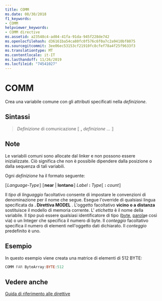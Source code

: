 ```yaml
---
title: COMM
ms.date: 08/30/2018
f1_keywords:
- COMM
helpviewer_keywords:
- COMM directive
ms.assetid: a23548c4-ad04-41fa-91da-945f228de742
ms.openlocfilehash: d36161ba54ca80fc0f576c6f0a7c2a9410bf8075
ms.sourcegitcommit: 3ee06ec53153cf21910fc8cfef78a4f25f9633f3
ms.translationtype: MT
ms.contentlocale: it-IT
ms.lasthandoff: 11/26/2019
ms.locfileid: "74541027"
---
```

# <a name="comm"></a>COMM

Crea una variabile comune con gli attributi specificati nella *definizione*.

## <a name="syntax"></a>Sintassi

> *Definizione* di comunicazione ⟦ __,__ *definizione* ... ⟧

## <a name="remarks"></a>Note

Le variabili comuni sono allocate dal linker e non possono essere inizializzate. Ciò significa che non è possibile dipendere dalla posizione o dalla sequenza di tali variabili.

Ogni *definizione* ha il formato seguente:

⟦*Language-Type*⟧ ⟦**near** | **lontano**⟧ _Label_ **:** _Type_⟦ **:** _count_⟧

Il *tipo di linguaggio* facoltativo consente di impostare le convenzioni di denominazione per il nome che segue. Esegue l'override di qualsiasi lingua specificata da **. Direttiva MODEL** . L'oggetto facoltativo **vicino o a** **distanza** sostituisce il modello di memoria corrente. L' *etichetta* è il nome della variabile. Il *tipo* può essere qualsiasi identificatore di tipo ([byte](../../assembler/masm/byte-masm.md), [parola](../../assembler/masm/word.md)e così via) o un Integer che specifica il numero di byte. Il *conteggio* facoltativo specifica il numero di elementi nell'oggetto dati dichiarato. Il *conteggio* predefinito è uno.

## <a name="example"></a>Esempio

In questo esempio viene creata una matrice di elementi di 512 BYTE:

```asm
COMM FAR ByteArray:BYTE:512
```

## <a name="see-also"></a>Vedere anche

[Guida di riferimento alle direttive](directives-reference.md)
